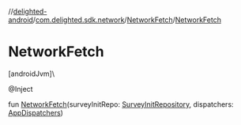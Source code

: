 //[delighted-android](../../../index.md)/[com.delighted.sdk.network](../index.md)/[NetworkFetch](index.md)/[NetworkFetch](-network-fetch.md)

# NetworkFetch

[androidJvm]\

@Inject

fun [NetworkFetch](-network-fetch.md)(surveyInitRepo: [SurveyInitRepository](../../com.delighted.sdk.repository/-survey-init-repository/index.md), dispatchers: [AppDispatchers](../../com.delighted.sdk/-app-dispatchers/index.md))
